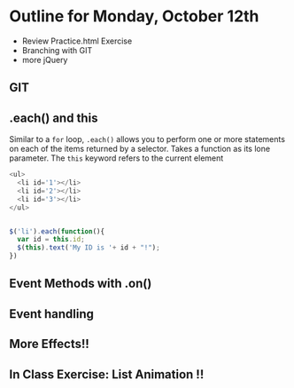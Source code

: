 # Outline for Monday, October 12th
- Review Practice.html Exercise
- Branching with GIT
- more jQuery

## GIT

## .each() and this
Similar to a `for` loop, `.each()` allows you to perform one or more statements on each of the items returned by a selector. Takes a function as its lone parameter. The `this` keyword refers to the current element
```javascript
<ul>
  <li id='1'></li>
  <li id='2'></li>
  <li id='3'></li>
</ul>


$('li').each(function(){
  var id = this.id;
  $(this).text('My ID is '+ id + "!");
})
```

## Event Methods with .on()

## Event handling

## More Effects!!

## In Class Exercise: List Animation !!
